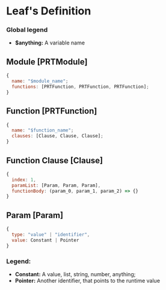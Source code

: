 # Leaf's Definition

### Global legend

- **\$anything:** A variable name

## Module [PRTModule]

```js
{
  name: "$module_name";
  functions: [PRTFunction, PRTFunction, PRTFunction];
}
```

## Function [PRTFunction]

```js
{
  name: "$function_name";
  clauses: [Clause, Clause, Clause];
}
```

## Function Clause [Clause]

```js
{
  index: 1,
  paramList: [Param, Param, Param],
  functionBody: (param_0, param_1, param_2) => {}
}
```

## Param [Param]

```js
{
  type: "value" | "identifier",
  value: Constant | Pointer
}
```

### Legend:

- **Constant:** A value, list, string, number, anything;
- **Pointer:** Another identifier, that points to the runtime value
